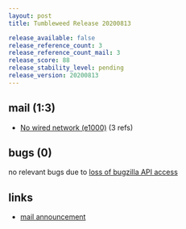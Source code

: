 ```yaml
---
layout: post
title: Tumbleweed Release 20200813

release_available: false
release_reference_count: 3
release_reference_count_mail: 3
release_score: 88
release_stability_level: pending
release_version: 20200813
---
```


## mail (1:3)

- [No wired network (e1000)](https://lists.opensuse.org/opensuse-factory/2020-08/msg00118.html) (3 refs)

## bugs (0)

<!--more-->

no relevant bugs due to [loss of bugzilla API access](https://bugzilla.opensuse.org/show_bug.cgi?id=1157722)



## links

- [mail announcement](https://lists.opensuse.org/opensuse-factory/2020-08/msg00117.html)
